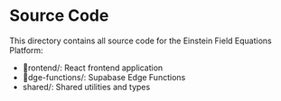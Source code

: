 # Source Code

This directory contains all source code for the Einstein Field Equations Platform:

- rontend/: React frontend application
- dge-functions/: Supabase Edge Functions
- shared/: Shared utilities and types
